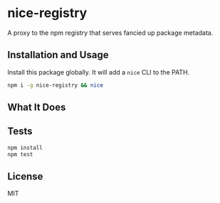 # nice-registry

A proxy to the npm registry that serves fancied up package metadata.

## Installation and Usage

Install this package globally. It will add a `nice` CLI to the PATH.

```sh
npm i -g nice-registry && nice
```

## What It Does



## Tests

```sh
npm install
npm test
```

## License

MIT
